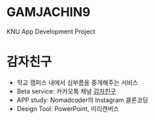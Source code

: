 # GAMJACHIN9
KNU App Development Project

# 감자친구
- 학교 캠퍼스 내에서 심부름을 중개해주는 서비스
- Beta service: 카카오톡 채널 [감자친구](https://pf.kakao.com/_EyPMs) 
- APP study: Nomadcoder의 Instagram 클론코딩
- Design Tool: PowerPoint, 미리캔버스
